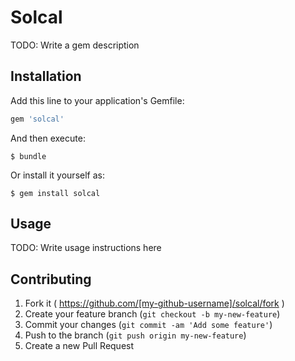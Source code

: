 # Solcal

TODO: Write a gem description

## Installation

Add this line to your application's Gemfile:

```ruby
gem 'solcal'
```

And then execute:

    $ bundle

Or install it yourself as:

    $ gem install solcal

## Usage

TODO: Write usage instructions here

## Contributing

1. Fork it ( https://github.com/[my-github-username]/solcal/fork )
2. Create your feature branch (`git checkout -b my-new-feature`)
3. Commit your changes (`git commit -am 'Add some feature'`)
4. Push to the branch (`git push origin my-new-feature`)
5. Create a new Pull Request
